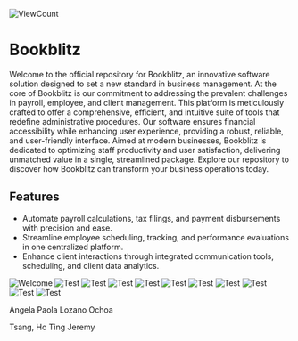 ![ViewCount](https://views.whatilearened.today/views/github/angelaL8a/SaaS_TEAM65.svg?cache=remove)
# Bookblitz

Welcome to the official repository for Bookblitz, an innovative software solution designed to set a new standard in business management. At the core of Bookblitz is our commitment to addressing the prevalent challenges in payroll, employee, and client management. This platform is meticulously crafted to offer a comprehensive, efficient, and intuitive suite of tools that redefine administrative procedures. Our software ensures financial accessibility while enhancing user experience, providing a robust, reliable, and user-friendly interface. Aimed at modern businesses, Bookblitz is dedicated to optimizing staff productivity and user satisfaction, delivering unmatched value in a single, streamlined package. Explore our repository to discover how Bookblitz can transform your business operations today.

## Features

- Automate payroll calculations, tax filings, and payment disbursements with precision and ease.
- Streamline employee scheduling, tracking, and performance evaluations in one centralized platform.
- Enhance client interactions through integrated communication tools, scheduling, and client data analytics.

![Welcome](./img/Select%20Roll%20Page.png)
![Test](./img/Employee%20Page%202%20color.png)
![Test](./img/Employee%20Page%203%20color.png)
![Test](./img/Client%20Page%203%20color.png)
![Test](./img/Admin%20Profile%20color-1.png)
![Test](./img/Admin%20Page%20-%20Schedule%203%20color.png)
![Test](./img/Admin%20Page%20-%20Schedule%202%20color.png)
![Test](./img/Admin%20Page%20-%20Schedule%201%20color.png)
![Test](./img/Admin%20Page%20-%20Payroll%20Summary%2010%20color.png)
![Test](./img/Admin%20Page%20-%20Employee%20Details%205%20color.png)
![Test](./img/Admin%20Page%20-%20Client%20Details%207%20color.png)

Angela Paola Lozano Ochoa

Tsang, Ho Ting Jeremy

